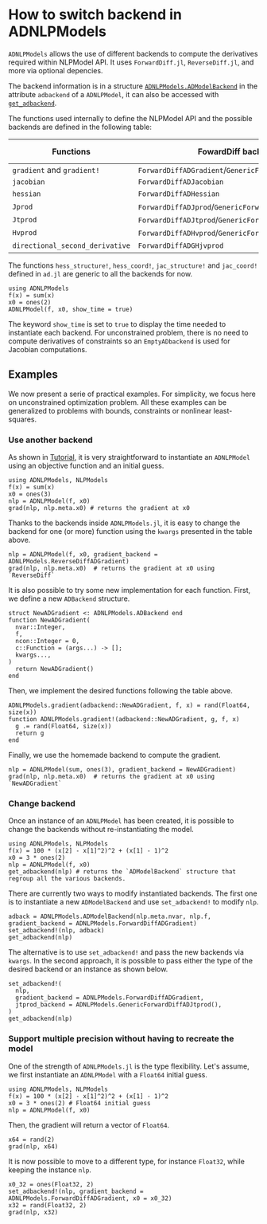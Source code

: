 # How to switch backend in ADNLPModels

`ADNLPModels` allows the use of different backends to compute the derivatives required within NLPModel API.
It uses `ForwardDiff.jl`, `ReverseDiff.jl`, and more via optional depencies.

The backend information is in a structure [`ADNLPModels.ADModelBackend`](@ref) in the attribute `adbackend` of a `ADNLPModel`, it can also be accessed with [`get_adbackend`](@ref).

The functions used internally to define the NLPModel API and the possible backends are defined in the following table:

| Functions | FowardDiff backends | ReverseDiff backends | Zygote backends | Enzyme backend | Sparse backend |
| --------- | ------------------- | -------------------- | --------------- | -------------- | -------------- |
| `gradient` and `gradient!` | `ForwardDiffADGradient`/`GenericForwardDiffADGradient` | `ReverseDiffADGradient`/`GenericReverseDiffADGradient` | `ZygoteADGradient` | `EnzymeADGradient` | -- |
| `jacobian` | `ForwardDiffADJacobian` | `ReverseDiffADJacobian` | `ZygoteADJacobian` | `EnzymeADJacobian` | `SparseADJacobian` |
| `hessian` | `ForwardDiffADHessian` | `ReverseDiffADHessian` | `ZygoteADHessian` | `EnzymeADHessian` | `SparseADHessian`/`SparseReverseADHessian` |
| `Jprod` | `ForwardDiffADJprod`/`GenericForwardDiffADJprod` | `ReverseDiffADJprod`/`GenericReverseDiffADJprod` | `ZygoteADJprod` | `EnzymeADJprod` | -- |
| `Jtprod` | `ForwardDiffADJtprod`/`GenericForwardDiffADJtprod` | `ReverseDiffADJtprod`/`GenericReverseDiffADJtprod` | `ZygoteADJtprod` | `EnzymeADJtprod` | -- |
| `Hvprod` | `ForwardDiffADHvprod`/`GenericForwardDiffADHvprod` | `ReverseDiffADHvprod`/`GenericReverseDiffADHvprod` | -- | `EnzymeADHvprod` | -- |
| `directional_second_derivative` | `ForwardDiffADGHjvprod` | -- | -- | -- | -- |

The functions `hess_structure!`, `hess_coord!`, `jac_structure!` and `jac_coord!` defined in `ad.jl` are generic to all the backends for now.

```@example ex1
using ADNLPModels
f(x) = sum(x)
x0 = ones(2)
ADNLPModel(f, x0, show_time = true)
```

The keyword `show_time` is set to `true` to display the time needed to instantiate each backend.
For unconstrained problem, there is no need to compute derivatives of constraints so an `EmptyADbackend` is used for Jacobian computations.

## Examples

We now present a serie of practical examples. For simplicity, we focus here on unconstrained optimization problem. All these examples can be generalized to problems with bounds, constraints or nonlinear least-squares.

### Use another backend

As shown in [Tutorial](@ref), it is very straightforward to instantiate an `ADNLPModel` using an objective function and an initial guess.

```@example adnlp
using ADNLPModels, NLPModels
f(x) = sum(x)
x0 = ones(3)
nlp = ADNLPModel(f, x0)
grad(nlp, nlp.meta.x0) # returns the gradient at x0
```

Thanks to the backends inside `ADNLPModels.jl`, it is easy to change the backend for one (or more) function using the `kwargs` presented in the table above.

```@example adnlp
nlp = ADNLPModel(f, x0, gradient_backend = ADNLPModels.ReverseDiffADGradient)
grad(nlp, nlp.meta.x0)  # returns the gradient at x0 using `ReverseDiff`
```

It is also possible to try some new implementation for each function. First, we define a new `ADBackend` structure.

```@example adnlp
struct NewADGradient <: ADNLPModels.ADBackend end
function NewADGradient(
  nvar::Integer,
  f,
  ncon::Integer = 0,
  c::Function = (args...) -> [];
  kwargs...,
)
  return NewADGradient()
end
```

Then, we implement the desired functions following the table above.

```@example adnlp
ADNLPModels.gradient(adbackend::NewADGradient, f, x) = rand(Float64, size(x))
function ADNLPModels.gradient!(adbackend::NewADGradient, g, f, x)
  g .= rand(Float64, size(x))
  return g
end
```

Finally, we use the homemade backend to compute the gradient.

```@example adnlp
nlp = ADNLPModel(sum, ones(3), gradient_backend = NewADGradient)
grad(nlp, nlp.meta.x0)  # returns the gradient at x0 using `NewADGradient`
```

### Change backend

Once an instance of an `ADNLPModel` has been created, it is possible to change the backends without re-instantiating the model.

```@example adnlp2
using ADNLPModels, NLPModels
f(x) = 100 * (x[2] - x[1]^2)^2 + (x[1] - 1)^2
x0 = 3 * ones(2)
nlp = ADNLPModel(f, x0)
get_adbackend(nlp) # returns the `ADModelBackend` structure that regroup all the various backends.
```

There are currently two ways to modify instantiated backends. The first one is to instantiate a new `ADModelBackend` and use `set_adbackend!` to modify `nlp`.

```@example adnlp2
adback = ADNLPModels.ADModelBackend(nlp.meta.nvar, nlp.f, gradient_backend = ADNLPModels.ForwardDiffADGradient)
set_adbackend!(nlp, adback)
get_adbackend(nlp)
```

The alternative is to use `set_adbackend!` and pass the new backends via `kwargs`. In the second approach, it is possible to pass either the type of the desired backend or an instance as shown below.

```@example adnlp2
set_adbackend!(
  nlp,
  gradient_backend = ADNLPModels.ForwardDiffADGradient,
  jtprod_backend = ADNLPModels.GenericForwardDiffADJtprod(),
)
get_adbackend(nlp)
```

### Support multiple precision without having to recreate the model

One of the strength of `ADNLPModels.jl` is the type flexibility. Let's assume, we first instantiate an `ADNLPModel` with a `Float64` initial guess.

```@example adnlp3
using ADNLPModels, NLPModels
f(x) = 100 * (x[2] - x[1]^2)^2 + (x[1] - 1)^2
x0 = 3 * ones(2) # Float64 initial guess
nlp = ADNLPModel(f, x0)
```

Then, the gradient will return a vector of `Float64`.

```@example adnlp3
x64 = rand(2)
grad(nlp, x64)
```

It is now possible to move to a different type, for instance `Float32`, while keeping the instance `nlp`.

```@example adnlp3
x0_32 = ones(Float32, 2)
set_adbackend!(nlp, gradient_backend = ADNLPModels.ForwardDiffADGradient, x0 = x0_32)
x32 = rand(Float32, 2)
grad(nlp, x32)
```
